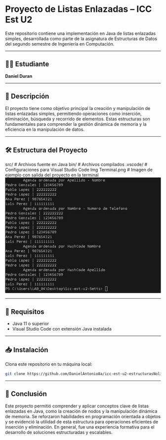 # Proyecto de Listas Enlazadas – ICC Est U2

Este repositorio contiene una implementación en Java de listas enlazadas simples, desarrollada como parte de la asignatura de Estructuras de Datos del segundo semestre de Ingeniería en Computación.

---

## 👨‍💻 Estudiante
**Daniel Duran**

---

## 📘 Descripción

El proyecto tiene como objetivo principal la creación y manipulación de listas enlazadas simples, permitiendo operaciones como inserción, eliminación, búsqueda y recorrido de elementos. Estas estructuras son fundamentales para comprender la gestión dinámica de memoria y la eficiencia en la manipulación de datos.

---

## 🛠️ Estructura del Proyecto

src/ # Archivos fuente en Java
bin/ # Archivos compilados
.vscode/ # Configuraciones para Visual Studio Code
Img Terminal.png # Imagen de ejemplo con salida del proyecto en la terminal
![alt text](image.png)

---

## 🚀 Requisitos

- Java 11 o superior
- Visual Studio Code con extensión Java instalada

---

## 📥 Instalación

Clona este repositorio en tu máquina local:

```bash
git clone https://github.com/DanielAntonio8a/icc-est-u2-estructurasNolineales.git

```

---


## 🧾 Conclusión
Este proyecto permitió comprender y aplicar conceptos clave de listas enlazadas en Java, como la creación de nodos y la manipulación dinámica de memoria. Se reforzaron habilidades en programación orientada a objetos y se evidenció la utilidad de esta estructura para operaciones eficientes de inserción y eliminación. En general, fue una experiencia formativa para el desarrollo de soluciones estructuradas y escalables.